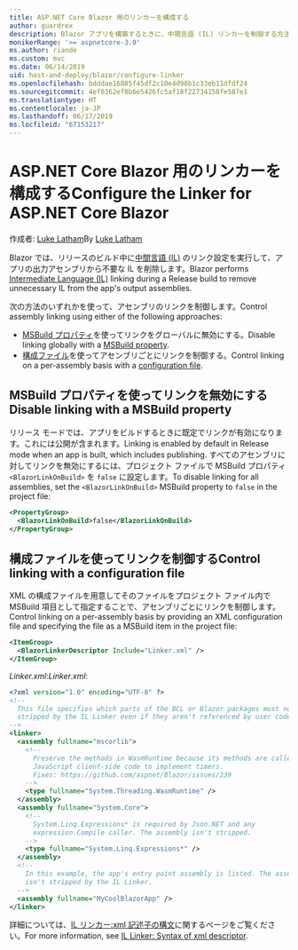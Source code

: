```yaml
---
title: ASP.NET Core Blazor 用のリンカーを構成する
author: guardrex
description: Blazor アプリを構築するときに、中間言語 (IL) リンカーを制御する方法について説明します。
monikerRange: '>= aspnetcore-3.0'
ms.author: riande
ms.custom: mvc
ms.date: 06/14/2019
uid: host-and-deploy/blazor/configure-linker
ms.openlocfilehash: bdddae16885f45df2c10e4d98b1c33eb11dfdf24
ms.sourcegitcommit: 4ef0362ef8b6e5426fc5af18f22734158fe587e1
ms.translationtype: HT
ms.contentlocale: ja-JP
ms.lasthandoff: 06/17/2019
ms.locfileid: "67153217"
---
```

# <a name="configure-the-linker-for-aspnet-core-blazor"></a><span data-ttu-id="7a55f-103">ASP.NET Core Blazor 用のリンカーを構成する</span><span class="sxs-lookup"><span data-stu-id="7a55f-103">Configure the Linker for ASP.NET Core Blazor</span></span>

<span data-ttu-id="7a55f-104">作成者: [Luke Latham](https://github.com/guardrex)</span><span class="sxs-lookup"><span data-stu-id="7a55f-104">By [Luke Latham](https://github.com/guardrex)</span></span>

<span data-ttu-id="7a55f-105">Blazor では、リリースのビルド中に[中間言語 (IL)](/dotnet/standard/managed-code#intermediate-language--execution) のリンク設定を実行して、アプリの出力アセンブリから不要な IL を削除します。</span><span class="sxs-lookup"><span data-stu-id="7a55f-105">Blazor performs [Intermediate Language (IL)](/dotnet/standard/managed-code#intermediate-language--execution) linking during a Release build to remove unnecessary IL from the app's output assemblies.</span></span>

<span data-ttu-id="7a55f-106">次の方法のいずれかを使って、アセンブリのリンクを制御します。</span><span class="sxs-lookup"><span data-stu-id="7a55f-106">Control assembly linking using either of the following approaches:</span></span>

* <span data-ttu-id="7a55f-107">[MSBuild プロパティ](#disable-linking-with-a-msbuild-property)を使ってリンクをグローバルに無効にする。</span><span class="sxs-lookup"><span data-stu-id="7a55f-107">Disable linking globally with a [MSBuild property](#disable-linking-with-a-msbuild-property).</span></span>
* <span data-ttu-id="7a55f-108">[構成ファイル](#control-linking-with-a-configuration-file)を使ってアセンブリごとにリンクを制御する。</span><span class="sxs-lookup"><span data-stu-id="7a55f-108">Control linking on a per-assembly basis with a [configuration file](#control-linking-with-a-configuration-file).</span></span>

## <a name="disable-linking-with-a-msbuild-property"></a><span data-ttu-id="7a55f-109">MSBuild プロパティを使ってリンクを無効にする</span><span class="sxs-lookup"><span data-stu-id="7a55f-109">Disable linking with a MSBuild property</span></span>

<span data-ttu-id="7a55f-110">リリース モードでは、アプリをビルドするときに既定でリンクが有効になります。これには公開が含まれます。</span><span class="sxs-lookup"><span data-stu-id="7a55f-110">Linking is enabled by default in Release mode when an app is built, which includes publishing.</span></span> <span data-ttu-id="7a55f-111">すべてのアセンブリに対してリンクを無効にするには、プロジェクト ファイルで MSBuild プロパティ `<BlazorLinkOnBuild>` を `false` に設定します。</span><span class="sxs-lookup"><span data-stu-id="7a55f-111">To disable linking for all assemblies, set the `<BlazorLinkOnBuild>` MSBuild property to `false` in the project file:</span></span>

```xml
<PropertyGroup>
  <BlazorLinkOnBuild>false</BlazorLinkOnBuild>
</PropertyGroup>
```

## <a name="control-linking-with-a-configuration-file"></a><span data-ttu-id="7a55f-112">構成ファイルを使ってリンクを制御する</span><span class="sxs-lookup"><span data-stu-id="7a55f-112">Control linking with a configuration file</span></span>

<span data-ttu-id="7a55f-113">XML の構成ファイルを用意してそのファイルをプロジェクト ファイル内で MSBuild 項目として指定することで、アセンブリごとにリンクを制御します。</span><span class="sxs-lookup"><span data-stu-id="7a55f-113">Control linking on a per-assembly basis by providing an XML configuration file and specifying the file as a MSBuild item in the project file:</span></span>

```xml
<ItemGroup>
  <BlazorLinkerDescriptor Include="Linker.xml" />
</ItemGroup>
```

<span data-ttu-id="7a55f-114">*Linker.xml*:</span><span class="sxs-lookup"><span data-stu-id="7a55f-114">*Linker.xml*:</span></span>

```xml
<?xml version="1.0" encoding="UTF-8" ?>
<!--
  This file specifies which parts of the BCL or Blazor packages must not be
  stripped by the IL Linker even if they aren't referenced by user code.
-->
<linker>
  <assembly fullname="mscorlib">
    <!--
      Preserve the methods in WasmRuntime because its methods are called by 
      JavaScript client-side code to implement timers.
      Fixes: https://github.com/aspnet/Blazor/issues/239
    -->
    <type fullname="System.Threading.WasmRuntime" />
  </assembly>
  <assembly fullname="System.Core">
    <!--
      System.Linq.Expressions* is required by Json.NET and any 
      expression.Compile caller. The assembly isn't stripped.
    -->
    <type fullname="System.Linq.Expressions*" />
  </assembly>
  <!--
    In this example, the app's entry point assembly is listed. The assembly
    isn't stripped by the IL Linker.
  -->
  <assembly fullname="MyCoolBlazorApp" />
</linker>
```

<span data-ttu-id="7a55f-115">詳細については、[IL リンカー:xml 記述子の構文](https://github.com/mono/linker/blob/master/src/linker/README.md#syntax-of-xml-descriptor)に関するページをご覧ください。</span><span class="sxs-lookup"><span data-stu-id="7a55f-115">For more information, see [IL Linker: Syntax of xml descriptor](https://github.com/mono/linker/blob/master/src/linker/README.md#syntax-of-xml-descriptor).</span></span>
